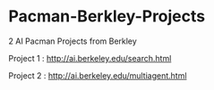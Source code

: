# Pacman-Berkley-Projects
2 AI Pacman Projects from Berkley

Project 1 : http://ai.berkeley.edu/search.html

Project 2 : http://ai.berkeley.edu/multiagent.html
